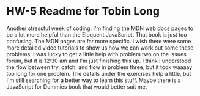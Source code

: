 # HW-5 Readme for Tobin Long

Another stressful week of coding. I'm finding the MDN web docs pages to be a lot
more helpful than the Eloquent JavaScript. That book is just too confusing. The
MDN pages are far more specific. I wish there were some more detailed video tutorials to show us
how we can work out some these problems. I was lucky to get a little help with problem two
on the issues forum, but it is 12:30 am and I'm just finishing this up. I think
I understood the flow between try, catch, and flow in problem three, but it took
waaaay too long for one problem. The details under the exercises help a little,
but I'm still searching for a better way to learn this stuff. Maybe there is a
JavaScript for Dummies book that would better suit me.
